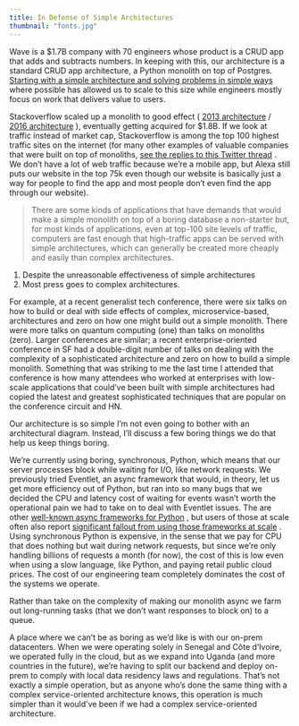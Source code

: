 ```yaml
---
title: In Defense of Simple Architectures
thumbnail: "fonts.jpg"
---
```


Wave is a $1.7B company with 70 engineers whose product is a CRUD app that adds and subtracts numbers. In keeping with this, our architecture is a standard CRUD app architecture, a Python monolith on top of Postgres.  [Starting with a simple architecture and solving problems in simple ways](https://twitter.com/danluu/status/1462607028585525249)  where possible has allowed us to scale to this size while engineers mostly focus on work that delivers value to users.

Stackoverflow scaled up a monolith to good effect ( [2013 architecture](https://nickcraver.com/blog/2013/11/22/what-it-takes-to-run-stack-overflow/)  /  [2016 architecture](https://nickcraver.com/blog/2016/02/17/stack-overflow-the-architecture-2016-edition/) ), eventually getting acquired for $1.8B. If we look at traffic instead of market cap, Stackoverflow is among the top 100 highest traffic sites on the internet (for many other examples of valuable companies that were built on top of monoliths,  [see the replies to this Twitter thread](https://twitter.com/danluu/status/1498678300163588096) . We don’t have a lot of web traffic because we’re a mobile app, but Alexa still puts our website in the top 75k even though our website is basically just a way for people to find the app and most people don’t even find the app through our website).

> There are some kinds of applications that have demands that would make a simple monolith on top of a boring database a non-starter but, for most kinds of applications, even at top-100 site levels of traffic, computers are fast enough that high-traffic apps can be served with simple architectures, which can generally be created more cheaply and easily than complex architectures.

1. Despite the unreasonable effectiveness of simple architectures
2. Most press goes to complex architectures. 

For example, at a recent generalist tech conference, there were six talks on how to build or deal with side effects of complex, microservice-based, architectures and zero on how one might build out a simple monolith. There were more talks on quantum computing (one) than talks on monoliths (zero). Larger conferences are similar; a recent enterprise-oriented conference in SF had a double-digit number of talks on dealing with the complexity of a sophisticated architecture and zero on how to build a simple monolith. Something that was striking to me the last time I attended that conference is how many attendees who worked at enterprises with low-scale applications that could’ve been built with simple architectures had copied the latest and greatest sophisticated techniques that are popular on the conference circuit and HN.

Our architecture is so simple I’m not even going to bother with an architectural diagram. Instead, I’ll discuss a few boring things we do that help us keep things boring.

We’re currently using boring, synchronous, Python, which means that our server processes block while waiting for I/O, like network requests. We previously tried Eventlet, an async framework that would, in theory, let us get more efficiency out of Python, but ran into so many bugs that we decided the CPU and latency cost of waiting for events wasn’t worth the operational pain we had to take on to deal with Eventlet issues. The are other  [well-known async frameworks for Python](https://twitter.com/mcfunley/status/1194713713330122752) , but users of those at scale often also report  [significant fallout from using those frameworks at scale](https://twitter.com/mcfunley/status/1194715290841432064) . Using synchronous Python is expensive, in the sense that we pay for CPU that does nothing but wait during network requests, but since we’re only handling billions of requests a month (for now), the cost of this is low even when using a slow language, like Python, and paying retail public cloud prices. The cost of our engineering team completely dominates the cost of the systems we operate.

Rather than take on the complexity of making our monolith async we farm out long-running tasks (that we don’t want responses to block on) to a queue.

A place where we can’t be as boring as we’d like is with our on-prem datacenters. When we were operating solely in Senegal and Côte d’Ivoire, we operated fully in the cloud, but as we expand into Uganda (and more countries in the future), we’re having to split our backend and deploy on-prem to comply with local data residency laws and regulations. That’s not exactly a simple operation, but as anyone who’s done the same thing with a complex service-oriented architecture knows, this operation is much simpler than it would’ve been if we had a complex service-oriented architecture.
